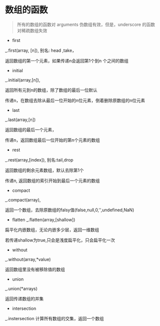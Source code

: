 # 数组的函数

> 所有的数组的函数对 arguments 伪数组有效，但是，underscore
> 的函数对稀疏数组失效 

- first

_.first(array, [n]), 别名: head ,take，

返回数组的第一个元素，如果传递n会返回第1个到n 个之间的数组

- initial

_.initial(array,[n]),

返回所有元到n的数组，除了数组的最后一位默认

传递n，在数组去除从最后一位开始的n位元素，倒着删除原数组的n位元素

- last

_.last(array,[n])

返回数组的最后一个元素，

传递n，返回数组最后一位开始的第n个元素的数组

- rest

_.rest(array,[index]), 别名:tail,drop

返回数组的剩余元素数组，默认去除第1个

传递n, 返回数组的索引开始到最后一个元素的数组

- compact

_.compact(array),

返回一个数组，去除原数组的falsy值(false,null,0,'',undefined,NaN)

- flatten
_.flatten(array,[shallow])

扁平化内嵌数组，无论内嵌多少层，返回一维数组

若传递shallow为true,只会是浅度扁平化，只会扁平化一次

- without

_.without(array,*value)

返回数组里没有被移除值的数组

- union

_.union(*arrays)

返回传递数组的并集

- intersection

_.instersection 计算所有数组的交集，返回一个数组



